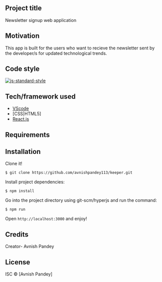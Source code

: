 ## Project title
Newsletter signup web application

## Motivation
This app is built for the users who want to recieve the newsletter sent by the developer/s for updated technological trends.

## Code style
[![js-standard-style](https://img.shields.io/badge/code%20style-standard-brightgreen.svg?style=flat)](https://github.com/feross/standard)

## Tech/framework used
- [VScode](https://code.visualstudio.com/)
- [CSS|HTML5]
- [React.js](https://reactjs.org)

## Requirements


## Installation
Clone it!
```
$ git clone https://github.com/avnishpandey113/keeper.git
```
Install project dependencies:

```
$ npm install
```
Go into the project directory using git-scm/hyperjs and run the command:

```
$ npm run
```
Open `http://localhost:3000` and enjoy!

## Credits
Creator- Avnish Pandey

## License
ISC © [Avnish Pandey]